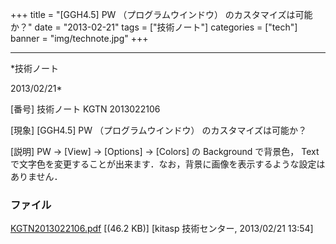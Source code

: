 ﻿+++
title = "[GGH4.5] PW （プログラムウインドウ） のカスタマイズは可能か？"
date = "2013-02-21"
tags = ["技術ノート"]
categories = ["tech"]
banner = "img/technote.jpg"
+++

-----------------------------------------------------------------------------------------------------------------------------

*技術ノート

2013/02/21*


[番号]
技術ノート KGTN 2013022106

[現象]
[GGH4.5] PW （プログラムウインドウ） のカスタマイズは可能か？

[説明]
PW → [View] → [Options] → [Colors] の Background で背景色， Text
で文字色を変更することが出来ます．なお，背景に画像を表示するような設定はありません．


### ファイル

 
 


[KGTN2013022106.pdf](http://techreport.kitasp.net/attachments/download/1225/KGTN2013022106.pdf)
 [(46.2 KB)] [kitasp 技術センター, 2013/02/21
13:54]


 


 

